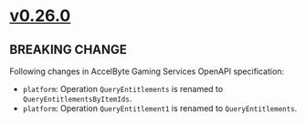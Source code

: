 # [v0.26.0]

## BREAKING CHANGE

Following changes in AccelByte Gaming Services OpenAPI specification:

- `platform`: Operation `QueryEntitlements` is renamed to `QueryEntitlementsByItemIds`.
- `platform`: Operation `QueryEntitlement1` is renamed to `QueryEntitlements`.

[v0.26.0]: https://github.com/AccelByte/accelbyte-python-modular-sdk/compare/services-platform/v0.25.0..services-platform/v0.26.0
